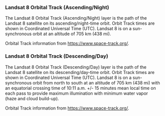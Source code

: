 ### Landsat 8 Orbital Track (Ascending/Night)
The Landsat 8 Orbital Track (Ascending/Night) layer is the path of the Landsat 8 satellite on its ascending/night-time orbit. Orbit Track times are shown in Coordinated Universal Time (UTC). Landsat 8 is on a sun-synchronous orbit at an altitude of 705 km (438 mi).

Orbital Track information from <https://www.space-track.org/>.

### Landsat 8 Orbital Track (Descending/Day)
The Landsat 8 Orbital Track (Descending/Day) layer is the path of the Landsat 8 satellite on its descending/day-time orbit. Orbit Track times are shown in Coordinated Universal Time (UTC). Landsat 8 is on a sun-synchronous orbit from north to south at an altitude of 705 km (438 mi) with an equatorial crossing time of 10:11 a.m. +/- 15 minutes mean local time on each pass to provide maximum illumination with minimum water vapor (haze and cloud build-up).

Orbital Track information from <https://www.space-track.org/>.
